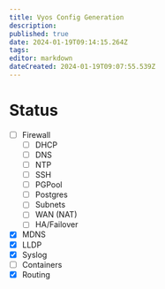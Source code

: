 ```yaml
---
title: Vyos Config Generation
description: 
published: true
date: 2024-01-19T09:14:15.264Z
tags: 
editor: markdown
dateCreated: 2024-01-19T09:07:55.539Z
---
```


# Status
- [ ] Firewall
  - [ ] DHCP
  - [ ] DNS
  - [ ] NTP
  - [ ] SSH
  - [ ] PGPool
  - [ ] Postgres
  - [ ] Subnets
  - [ ] WAN (NAT)
  - [ ] HA/Failover
- [X] MDNS
- [X] LLDP
- [X] Syslog
- [ ] Containers
- [X] Routing
